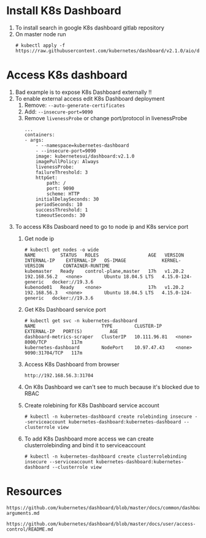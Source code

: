 # Install K8s Dashboard

1. To install search in google K8s dashboard gitlab repository
2. On master node run
    ```
    # kubectl apply -f https://raw.githubusercontent.com/kubernetes/dashboard/v2.1.0/aio/deploy/recommended.yaml
    ```
# Access K8s dashboard

1. Bad example is to expose K8s Dashboard externally !!
1. To enable external access edit K8s Dashboard deployment
    1. Remove: `--auto-generate-certificates`
    1. Add: `--insecure-port=9090`
    1. Remove `livenessProbe` or change port/protocol in livenessProbe
        ```
        ...
        containers:
        - args:
            - --namespace=kubernetes-dashboard
            - --insecure-port=9090
            image: kubernetesui/dashboard:v2.1.0
            imagePullPolicy: Always
            livenessProbe:
            failureThreshold: 3
            httpGet:
                path: /
                port: 9090
                scheme: HTTP
            initialDelaySeconds: 30
            periodSeconds: 10
            successThreshold: 1
            timeoutSeconds: 30
        ```
1. To access K8s Dasboard need to go to node ip and K8s service port
    1. Get node ip
        ```
        # kubectl get nodes -o wide
        NAME         STATUS   ROLES                  AGE   VERSION   INTERNAL-IP    EXTERNAL-IP   OS-IMAGE             KERNEL-VERSION       CONTAINER-RUNTIME
        kubemaster   Ready    control-plane,master   17h   v1.20.2   192.168.56.2   <none>        Ubuntu 18.04.5 LTS   4.15.0-124-generic   docker://19.3.6
        kubenode01   Ready    <none>                 17h   v1.20.2   192.168.56.3   <none>        Ubuntu 18.04.5 LTS   4.15.0-124-generic   docker://19.3.6
        ```
    
    1. Get K8s Dashboard service port
        ```
        # kubectl get svc -n kubernetes-dashboard 
        NAME                        TYPE        CLUSTER-IP     EXTERNAL-IP   PORT(S)          AGE
        dashboard-metrics-scraper   ClusterIP   10.111.96.81   <none>        8000/TCP         117m
        kubernetes-dashboard        NodePort    10.97.47.43    <none>        9090:31704/TCP   117m
        ```

    1. Access K8s Dashboard from browser
        ```
        http://192.168.56.3:31704
        ```

    1. On K8s Dashboard we can't see to much because it's blocked due to RBAC

    1. Create rolebining for K8s Dashboard service account
        ```
        # kubectl -n kubernetes-dashboard create rolebinding insecure --serviceaccount kubernetes-dashboard:kubernetes-dashboard --clusterrole view
        ```
    1. To add K8s Dashboard more access we can create clusterrolebinding and bind it to serviceaccount
        ```
        # kubectl -n kubernetes-dashboard create clusterrolebinding insecure --serviceaccount kubernetes-dashboard:kubernetes-dashboard --clusterrole view
        ```

# Resources
    https://github.com/kubernetes/dashboard/blob/master/docs/common/dashboard-arguments.md

    https://github.com/kubernetes/dashboard/blob/master/docs/user/access-control/README.md
